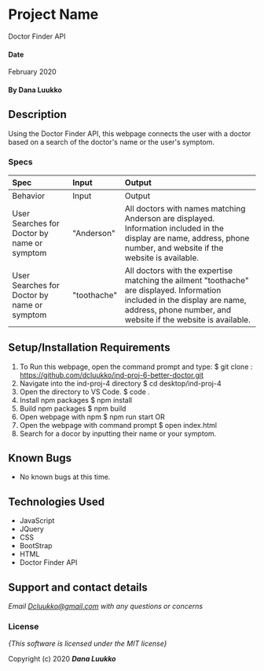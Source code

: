 # Project Name
Doctor Finder API 
####  Date
February 2020

#### By **Dana Luukko**

## Description
Using the Doctor Finder API, this webpage connects the user with a doctor based on a search of the doctor's name or the user's symptom. 

### Specs
| Spec | Input | Output |
| :-------------     | :------------- | :------------- |
| Behavior | Input| Output |
| User Searches for Doctor by name or symptom | "Anderson" |All doctors with names matching Anderson are displayed. Information included in the display are name, address, phone number, and website if the website is available. |
| User Searches for Doctor by name or symptom | "toothache" | All doctors with the expertise matching the ailment "toothache" are displayed. Information included in the display are name, address, phone number, and website if the website is available. |



## Setup/Installation Requirements

1. To Run this webpage, open the command prompt and type:
$ git clone : https://github.com/dcluukko/ind-proj-6-better-doctor.git
2. Navigate into the ind-proj-4 directory
$ cd desktop/ind-proj-4
3. Open the directory to VS Code.
$ code .
4. Install npm packages
$ npm install
6. Build npm packages
$ npm build
7. Open webpage with npm
$ npm run start
OR
8. Open the webpage with command prompt
$ open index.html
9. Search for a docor by inputting their name or your symptom.
## Known Bugs
* No known bugs at this time.

## Technologies Used
* JavaScript
* JQuery 
* CSS
* BootStrap
* HTML
* Doctor Finder API

## Support and contact details

_Email Dcluukko@gmail.com with any questions or concerns_

### License

*{This software is licensed under the MIT license}*

Copyright (c) 2020 **_Dana Luukko_**